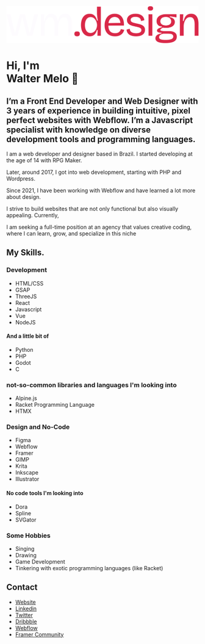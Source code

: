 
![](./wm.design.svg "a title")

# Hi, I'm <br> <span>Walter Melo</span> <span class="hand">&#128075;</span> </h2>        

## I’m a Front End Developer and Web Designer with 3 years of experience in building intuitive, pixel perfect websites with Webflow. I’m a Javascript specialist with knowledge on diverse development tools and programming languages.

I am a web developer and designer based in Brazil. I started developing at the age of 14 with RPG Maker.
            
Later, around 2017, I got into web development, starting with PHP and Wordpress.
            
Since 2021, I have been working with Webflow and have learned a lot more about design.
            
I strive to build websites that are not only functional but also visually appealing. Currently,
            
I am seeking a full-time position at an agency that values creative coding, where I can learn, grow, and specialize in this niche        

## My Skills.

### Development

- HTML/CSS
- GSAP
- ThreeJS
- React
- Javascript
- Vue
- NodeJS

#### And a little bit of

- Python
- PHP
- Godot
- C

### not-so-common libraries and languages I'm looking into

- Alpine.js
- Racket Programming Language
- HTMX

### Design and No-Code

- Figma
- Webflow
- Framer
- GIMP
- Krita
- Inkscape
- Illustrator

#### No code tools I'm looking into

- Dora
- Spline
- SVGator

### Some Hobbies

- Singing
- Drawing
- Game Development
- Tinkering with exotic programming languages (like Racket)

## Contact

- [Website](https://waltermelo.design/)
- [Linkedin](https://www.linkedin.com/in/walmello/)
- [Twitter](https://twitter.com/waltermelo_)
- [Dribbble](https://dribbble.com/walmello24)
- [Webflow](https://webflow.com/@walmello)
- [Framer Community](https://www.framer.community/u/864860dd)
